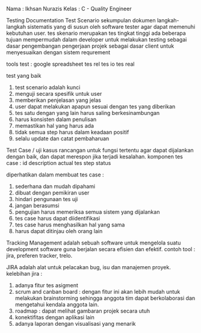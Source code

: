 Nama : Ikhsan Nurazis
Kelas : C - Quality Engineer

Testing Documentation 
Test Scenario 
sekumpulan dokumen langkah-langkah sistematis yang di susun oleh software tester agar dapat memenuhi kebutuhan user.
tes skenario merupakan tes tingkat tinggi
ada beberapa tujuan
mempermudah dalam developer untuk melakukan testing
sebagai dasar pengembangan pengerjaan projek
sebagai dasar client untuk menyesuaikan dengan sistem requrement

tools test :
google spreadsheet
tes rel
tes io
tes real

test yang baik
1. test scenario adalah kunci 
2. menguji secara spesifik untuk user
3. memberikan penjelasan yang jelas
4. user dapat melakukan apapun sesuai dengan tes yang diberikan
5. tes satu dengan yang lain harus saling berkesinambungan
6. harus konsisten dalam penulisan
7. memastikan hal yang harus ada
8. tidak semua step harus dalam keadaan positif
9. selalu update dan catat pembaharuan

Test Case / uji kasus
rancangan untuk fungsi tertentu agar dapat dijalankan dengan baik, dan dapat merespon jika terjadi kesalahan.
komponen tes case :
id
description
actual 
tes step
status

diperhatikan dalam membuat tes case :
1. sederhana dan mudah dipahami
2. dibuat dengan pemikiran user 
3. hindari pengunaan tes uji
4. jangan berasumsi
5. pengujian harus memeriksa semua sistem yang dijalankan
6. tes case harus dapat diidentifikasi
7. tes case harus menghasilkan hal yang sama
8. harus dapat ditinjau oleh orang lain


Tracking Management 
adalah sebuah software untuk mengelola suatu development software guna berjalan secara efisien dan efektif.
contoh tool : jira, preferen tracker, trelo.

JIRA 
adalah alat untuk pelacakan bug, isu dan manajemen proyek.
kelebihan jira :
1. adanya fitur tes asigment
2. scrum and canban board : dengan fitur ini akan lebih mudah untuk melakukan brainstorming sehingga anggota tim dapat berkolaborasi dan mengetahui kendala anggota lain.
3. roadmap : dapat melihat gambaran projek secara utuh
4. konektifitas dengan aplikasi lain
5. adanya laporan dengan visualisasi yang menarik

